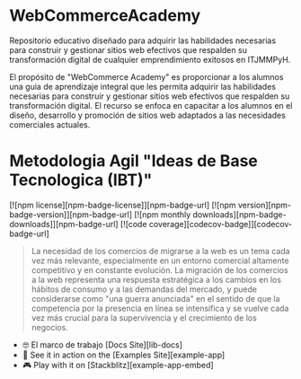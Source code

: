 # WebCommerceAcademy
Repositorio educativo diseñado para adquirir las habilidades necesarias para construir y gestionar sitios web efectivos que respalden su transformación digital de cualquier emprendimiento exitosos en ITJMMPyH.

El propósito de "WebCommerce Academy" es proporcionar a los alumnos una guia de aprendizaje integral que les permita adquirir las habilidades necesarias para construir y gestionar sitios web efectivos que respalden su transformación digital. El recurso se enfoca en capacitar a los alumnos en el diseño, desarrollo y promoción de sitios web adaptados a las necesidades comerciales actuales.

# Metodologia Agil "Ideas de Base Tecnologica (IBT)"
[![npm license][npm-badge-license]][npm-badge-url]
[![npm version][npm-badge-version]][npm-badge-url]
[![npm monthly downloads][npm-badge-downloads]][npm-badge-url]
[![code coverage][codecov-badge]][codecov-badge-url]

> La necesidad de los comercios de migrarse a la web es un tema cada vez más relevante, especialmente en un entorno comercial altamente competitivo y en constante evolución. La migración de los comercios a la web representa una respuesta estratégica a los cambios en los hábitos de consumo y a las demandas del mercado, y puede considerarse como "una guerra anunciada" en el sentido de que la competencia por la presencia en línea se intensifica y se vuelve cada vez más crucial para la supervivencia y el crecimiento de los negocios.

- 🤓 El marco de trabajo [Docs Site][lib-docs]
- 🚀 See it in action on the [Examples Site][example-app]
- 🎮 Play with it on [Stackblitz][example-app-embed]
